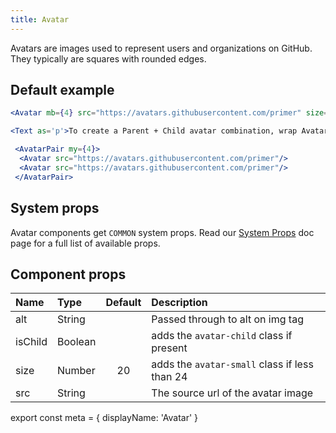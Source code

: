 ```yaml
---
title: Avatar
---
```



Avatars are images used to represent users and organizations on GitHub. They typically are squares with rounded edges.

## Default example

```.jsx
<Avatar mb={4} src="https://avatars.githubusercontent.com/primer" size={128} />

<Text as='p'>To create a Parent + Child avatar combination, wrap Avatars in AvatarPair:</Text>

 <AvatarPair my={4}>
  <Avatar src="https://avatars.githubusercontent.com/primer"/>
  <Avatar src="https://avatars.githubusercontent.com/primer"/>
 </AvatarPair>
```

## System props

Avatar components get `COMMON` system props. Read our [System Props](/components/docs/system-props) doc page for a full list of available props.

## Component props

| Name | Type | Default | Description |
| :- | :- | :-: | :- |
| alt | String | | Passed through to alt on img tag |
| isChild | Boolean | | adds the `avatar-child` class if present |
| size | Number | 20 | adds the `avatar-small` class if less than 24 |
| src | String | | The source url of the avatar image |

export const meta = {
  displayName: 'Avatar'
}
